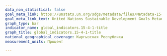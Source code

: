 ```yaml
---
data_non_statistical: false
goal_meta_link: https://unstats.un.org/sdgs/metadata/files/Metadata-15-04-01.pdf
goal_meta_link_text: United Nations Sustainable Development Goals Metadata (pdf 456kB)
graph_type: bar
indicator_name: global_indicators.15-4-1-title
graph_title: global_indicators.15-4-1-title
national_geographical_coverage: Кыргызская Республика
measurement_units: Процент

---
```

